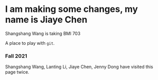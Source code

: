 # I am making some changes, my name is Jiaye Chen

Shangshang Wang is taking BMI 703

A place to play with `git`.

### Fall 2021



Shangshang Wang, Lanting Li, Jiaye Chen, Jenny Dong have visited this page twice.


